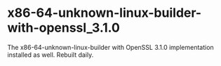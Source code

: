 # x86-64-unknown-linux-builder-with-openssl_3.1.0

The x86-64-unknown-linux-builder with OpenSSL 3.1.0 implementation installed as well. Rebuilt daily.
